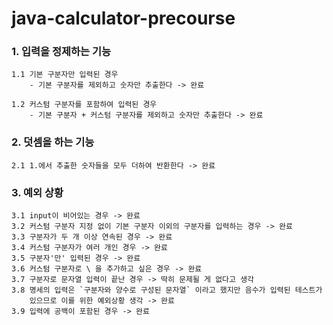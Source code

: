 # java-calculator-precourse

### 1. 입력을 정제하는 기능
    1.1 기본 구분자만 입력된 경우
        - 기본 구분자를 제외하고 숫자만 추출한다 -> 완료

    1.2 커스텀 구분자를 포함하여 입력된 경우
        - 기본 구분자 + 커스텀 구분자를 제외하고 숫자만 추출한다 -> 완료

### 2. 덧셈을 하는 기능
    2.1 1.에서 추출한 숫자들을 모두 더하여 반환한다 -> 완료

### 3. 예외 상황
    3.1 input이 비어있는 경우 -> 완료
    3.2 커스텀 구분자 지정 없이 기본 구분자 이외의 구분자를 입력하는 경우 -> 완료
    3.3 구분자가 두 개 이상 연속된 경우 -> 완료
    3.4 커스텀 구분자가 여러 개인 경우 -> 완료
    3.5 구분자'만' 입력된 경우 -> 완료
    3.6 커스텀 구분자로 \ 을 추가하고 싶은 경우 -> 완료
    3.7 구분자로 문자열 입력이 끝난 경우 -> 딱히 문제될 게 없다고 생각
    3.8 명세의 입력은 `구분자와 양수로 구성된 문자열` 이라고 했지만 음수가 입력된 테스트가
        있으므로 이를 위한 예외상황 생각 -> 완료
    3.9 입력에 공백이 포함된 경우 -> 완료